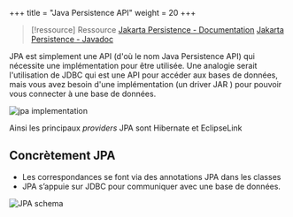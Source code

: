 +++
title = "Java Persistence API"
weight = 20
+++

> [!ressource] Ressource
> [Jakarta Persistence - Documentation](https://jakarta.ee/specifications/persistence/3.2/jakarta-persistence-spec-3.2)
> [Jakarta Persistence - Javadoc](https://jakarta.ee/specifications/persistence/3.2/apidocs/jakarta.persistence/jakarta/persistence/package-summary)

JPA est simplement une API (d'où le nom Java Persistence API) qui nécessite une implémentation pour être utilisée. Une analogie serait l'utilisation de JDBC qui est une API pour accéder aux bases de données, mais vous avez besoin d'une implémentation (un driver JAR ) pour pouvoir vous connecter à une base de données.

![jpa implementation](jpa/specification/images/jpa_impl.png)

Ainsi les principaux *providers* JPA sont Hibernate et EclipseLink

## Concrètement JPA
- Les correspondances se font via des annotations JPA dans les
classes
- JPA s’appuie sur JDBC pour communiquer avec une base de
données.

![JPA schema](jpa/specification/images/jpa_schema.png)
